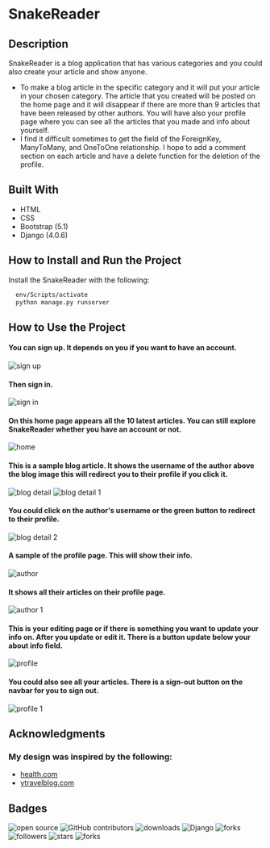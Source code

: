 
# SnakeReader

## Description
SnakeReader is a blog application that has various categories and you could also create your article and show anyone.

- To make a blog article in the specific category and it will put your article in your chosen category. The article that you created will be posted on the home page and it will disappear if there are more than 9 articles that have been released by other authors. You will have also your profile page where you can see all the articles that you made and info about yourself. 
- I find it difficult sometimes to get the field of the ForeignKey, ManyToMany, and OneToOne relationship. I hope to add a comment section on each article and have a delete function for the deletion of the profile.

## Built With
- HTML
- CSS
- Bootstrap (5.1)
- Django (4.0.6)

## How to Install and Run the Project

Install the SnakeReader with the following:

```bash
  env/Scripts/activate
  python manage.py runserver
```

## How to Use the Project
#### You can sign up. It depends on you if you want to have an account.
![sign up](screenshots/sign-up.png?raw=true)
#### Then sign in.
![sign in](screenshots/sign-in.png?raw=true)
#### On this home page appears all the 10 latest articles. You can still explore SnakeReader whether you have an account or not.
![home](screenshots/home.png?raw=true)
#### This is a sample blog article. It shows the username of the author above the blog image this will redirect you to their profile if you click it.
![blog detail](screenshots/blog-detail.png?raw=true)
![blog detail 1](screenshots/blog-detail1.png?raw=true)
#### You could click on the author's username or the green button to redirect to their profile.
![blog detail 2](screenshots/blog-detail2.png?raw=true)
#### A sample of the profile page. This will show their info.
![author](screenshots/author.png?raw=true)
#### It shows all their articles on their profile page.
![author 1](screenshots/author1.png?raw=true)
#### This is your editing page or if there is something you want to update your info on. After you update or edit it. There is a button update below your about info field.
![profile](screenshots/profile.png?raw=true)
#### You could also see all your articles. There is a sign-out button on the navbar for you to sign out.
![profile 1](screenshots/profile1.png?raw=true)

## Acknowledgments
  ### My design was inspired by the following:
- [health.com](https://www.health.com/) 
- [ytravelblog.com](https://www.ytravelblog.com/things-to-do-on-fraser-island/) 
 

## Badges
![open source](https://img.shields.io/badge/Open%20Source-%F0%9F%92%9A-white)
![GitHub contributors](https://img.shields.io/github/contributors/Llanz-dev/SnakeReader)
![downloads](https://img.shields.io/github/downloads/Llanz-dev/SnakeReader/total)
![Django](https://img.shields.io/badge/django-4.1.1-brightgreen)
![forks](https://img.shields.io/github/last-commit/Llanz-dev/SnakeReader)
![followers](https://img.shields.io/github/followers/Llanz-dev?style=social)
![stars](https://img.shields.io/github/stars/Llanz-dev?style=social)
![forks](https://img.shields.io/github/forks/Llanz-dev/SnakeReader?style=social)

